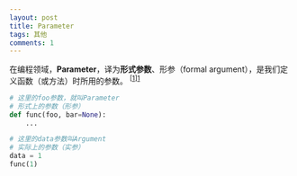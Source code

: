 ```yaml
---
layout: post
title: Parameter
tags: 其他
comments: 1
---
```


在编程领域，**Parameter**，译为**形式参数**、形参（formal argument），是我们定义函数（或方法）时所用的参数。 <sup>[[1]][1]</sup>

```python
# 这里的foo参数，就叫Parameter
# 形式上的参数（形参）
def func(foo, bar=None): 
    ...

# 这里的data参数叫Argument
# 实际上的参数（实参）
data = 1 
func(1)
```

[1]: https://docs.python.org/3.9/glossary.html  "Python文档"